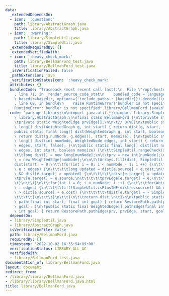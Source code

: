 ```yaml
---
data:
  _extendedDependsOn:
  - icon: ':question:'
    path: library/AbstractGraph.java
    title: library/AbstractGraph.java
  - icon: ':warning:'
    path: library/SimpleUtil.java
    title: library/SimpleUtil.java
  _extendedRequiredBy: []
  _extendedVerifiedWith:
  - icon: ':heavy_check_mark:'
    path: library/BellmanFord_test.java
    title: library/BellmanFord_test.java
  _isVerificationFailed: false
  _pathExtension: java
  _verificationStatusIcon: ':heavy_check_mark:'
  attributes: {}
  bundledCode: "Traceback (most recent call last):\n  File \"/opt/hostedtoolcache/Python/3.10.7/x64/lib/python3.10/site-packages/onlinejudge_verify/documentation/build.py\"\
    , line 71, in _render_source_code_stat\n    bundled_code = language.bundle(stat.path,\
    \ basedir=basedir, options={'include_paths': [basedir]}).decode()\n  File \"/opt/hostedtoolcache/Python/3.10.7/x64/lib/python3.10/site-packages/onlinejudge_verify/languages/user_defined.py\"\
    , line 68, in bundle\n    raise RuntimeError('bundler is not specified: {}'.format(str(path)))\n\
    RuntimeError: bundler is not specified: library/BellmanFord.java\n"
  code: "package library;\n\nimport java.util.*;\nimport library.SimpleUtil;\nimport\
    \ library.AbstractGraph;\n\nfinal class BellmanFord {\n\tprivate static int prv[];\n\
    \tprivate static WeightedEdge prvEdge[];\n\n\t// O(VE)\n\tpublic static final\
    \ long[] dist(WeightedGraph g, int start) { return dist(g, start, false); }\n\t\
    public static final long[] dist(WeightedGraph g, int start, boolean memoize) {\
    \ return dist(g.numNode, g.edges(), start, memoize); }\n\tpublic static final\
    \ long[] dist(int numNode, WeightedNode edges, int start) { return dist(numNode,\
    \ edges, start, false); }\n\tpublic static final long[] dist(int numNode, WeightedNode\
    \ edges, int start, boolean memoize) {\n\t\tSimpleUtil.rangeCheck(start, numNode);\n\
    \t\tlong dist[] = new long[numNode];\n\t\tprv = new int[numNode];\n\t\tprvEdge\
    \ = new WeightedEdge[numNode];\n\n\t\tArrays.fill(dist, SimpleUtil.INF);\n\t\t\
    dist[start] = 0;\n\t\tfor(int i = 0; i < numNode - 1; i ++) {\n\t\t\tfor(WeightedEdge\
    \ e : edges) {\n\t\t\t\tlong updated = dist[e.source] + e.cost;\n\t\t\t\tif(!SimpleUtil.isPlusINF(dist[e.source])\
    \ && dist[e.target] > updated) {\n\t\t\t\t\tdist[e.target] = updated;\n\t\t\t\t\
    \tprv[e.target] = e.source;\n\t\t\t\t\tprvEdge[e.target] = e;\n\t\t\t\t}\n\t\t\
    \t}\n\t\t}\n\t\tfor(int i = 0; i < numNode; i ++) {\n\t\t\tfor(WeightedEdge e\
    \ : edges) {\n\t\t\t\tif(!SimpleUtil.isPlusINF(dist[e.source]) && dist[e.target]\
    \ > dist[e.source] + e.cost) {\n\t\t\t\t\tdist[e.target] = - SimpleUtil.INF;\n\
    \t\t\t\t}\n\t\t\t}\n\t\t}\n\t\treturn dist;\n\t}\n\n\tpublic static final int[]\
    \ path(final int start, final int goal) { return RestorePath.path(prv, start,\
    \ goal); }\n\tpublic static final WeightedEdge[] pathEdge(final int start, final\
    \ int goal) { return RestorePath.pathEdge(prv, prvEdge, start, goal); }\n}"
  dependsOn:
  - library/SimpleUtil.java
  - library/AbstractGraph.java
  isVerificationFile: false
  path: library/BellmanFord.java
  requiredBy: []
  timestamp: '2022-10-02 16:35:54+09:00'
  verificationStatus: LIBRARY_ALL_AC
  verifiedWith:
  - library/BellmanFord_test.java
documentation_of: library/BellmanFord.java
layout: document
redirect_from:
- /library/library/BellmanFord.java
- /library/library/BellmanFord.java.html
title: library/BellmanFord.java
---
```

